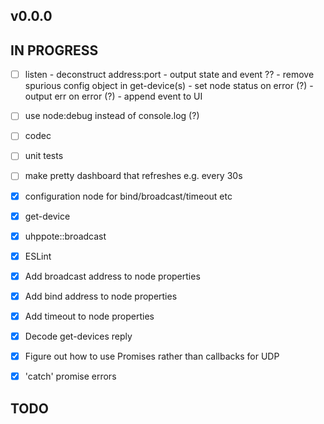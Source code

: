 ## v0.0.0

## IN PROGRESS

- [ ] listen
      - deconstruct address:port
      - output state and event ??
      - remove spurious config object in get-device(s)
      - set node status on error (?)
      - output err on error (?)
      - append event to UI
- [ ] use node:debug instead of console.log (?)
- [ ] codec
- [ ] unit tests
- [ ] make pretty dashboard that refreshes e.g. every 30s

- [x] configuration node for bind/broadcast/timeout etc
- [x] get-device
- [x] uhppote::broadcast
- [x] ESLint
- [x] Add broadcast address to node properties
- [x] Add bind address to node properties
- [x] Add timeout to node properties
- [x] Decode get-devices reply
- [x] Figure out how to use Promises rather than callbacks for UDP
- [x] 'catch' promise errors

## TODO



